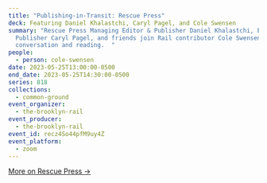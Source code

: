 ```yaml
---
title: "Publishing-in-Transit: Rescue Press"
deck: Featuring Daniel Khalastchi, Caryl Pagel, and Cole Swensen
summary: "Rescue Press Managing Editor & Publisher Daniel Khalastchi, Editor &
  Publisher Caryl Pagel, and friends join Rail contributor Cole Swensen for a
  conversation and reading.  "
people:
  - person: cole-swensen
date: 2023-05-25T13:00:00-0500
end_date: 2023-05-25T14:30:00-0500
series: 818
collections:
  - common-ground
event_organizer:
  - the-brooklyn-rail
event_producer:
  - the-brooklyn-rail
event_id: recz4So44pfM9uy4Z
event_platform:
  - zoom
---
```

[M﻿ore on Rescue Press →](https://rescuepress.co/)